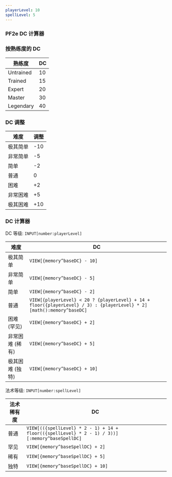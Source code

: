 ```yaml
---
playerLevel: 10
spellLevel: 5
---
```


### PF2e DC 计算器

### 按熟练度的 DC

| 熟练度 | DC  |
| ----------- | --- |
| Untrained   | 10  |
| Trained     | 15  |
| Expert      | 20  |
| Master      | 30  |
| Legendary   | 40  |

### DC 调整

| 难度      | 调整 |
| --------------- | ---------- |
| 极其简单 | -10        |
| 非常简单       | -5         |
| 简单            | -2         |
| 普通          | 0          |
| 困难            | +2         |
| 非常困难       | +5         |
| 极其困难 | +10        |

### DC 计算器

DC 等级: `INPUT[number:playerLevel]`

| 难度               | DC                                                                                                                   |
| ------------------------ | -------------------------------------------------------------------------------------------------------------------- |
| 极其简单          | `VIEW[{memory^baseDC} - 10]`                                                                                         |
| 非常简单                | `VIEW[{memory^baseDC} - 5]`                                                                                          |
| 简单                     | `VIEW[{memory^baseDC} - 2]`                                                                                          |
| 普通                   | `VIEW[{playerLevel} < 20 ? {playerLevel} + 14 + floor({playerLevel} / 3) : {playerLevel} * 2][math():memory^baseDC]` |
| 困难 (罕见)          | `VIEW[{memory^baseDC} + 2]`                                                                                          |
| 非常困难 (稀有)         | `VIEW[{memory^baseDC} + 5]`                                                                                          |
| 极其困难 (独特) | `VIEW[{memory^baseDC} + 10]`                                                                                         |

法术等级: `INPUT[number:spellLevel]`

| 法术稀有度    | DC                                                                                             |
| -------- | ---------------------------------------------------------------------------------------------- |
| 普通   | `VIEW[(({spellLevel} * 2 - 1) + 14 + floor(({spellLevel} * 2 - 1) / 3))][:memory^baseSpellDC]` |
| 罕见 | `VIEW[{memory^baseSpellDC} + 2]`                                                               |
| 稀有     | `VIEW[{memory^baseSpellDC} + 5]`                                                               |
| 独特   | `VIEW[{memory^baseSpellDC} + 10]`                                                              |


